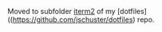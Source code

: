 Moved to subfolder [iterm2](https://github.com/jschuster/dotfiles/tree/main/iterm2) of my [dotfiles]((https://github.com/jschuster/dotfiles) repo.
